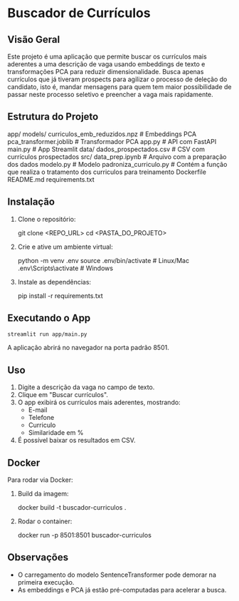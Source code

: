 # Buscador de Currículos 

## Visão Geral

Este projeto é uma aplicação que permite buscar os currículos mais aderentes a uma descrição de vaga usando embeddings de texto e transformações PCA para reduzir dimensionalidade. 
Busca apenas currículos que já tiveram prospects para agilizar o processo de deleção do candidato, isto é, mandar mensagens para quem tem maior possibilidade de passar neste processo seletivo e preencher a vaga mais rapidamente.

## Estrutura do Projeto

app/
  models/
    curriculos_emb_reduzidos.npz  # Embeddings PCA
    pca_transformer.joblib        # Transformador PCA
  app.py                # API com FastAPI
  main.py               # App Streamlit
data/
  dados_prospectados.csv # CSV com currículos prospectados
src/
  data_prep.ipynb        # Arquivo com a preparação dos dados
  modelo.py              # Modelo 
  padroniza_curriculo.py # Contém a função que realiza o tratamento dos curriculos para treinamento
Dockerfile
README.md
requirements.txt

## Instalação

1. Clone o repositório:

    git clone <REPO_URL>
    cd <PASTA_DO_PROJETO>

2. Crie e ative um ambiente virtual:

    python -m venv .env
    source .env/bin/activate   # Linux/Mac
    .env\Scripts\activate      # Windows

3. Instale as dependências:

    pip install -r requirements.txt

## Executando o App

    streamlit run app/main.py

A aplicação abrirá no navegador na porta padrão 8501.

## Uso

1. Digite a descrição da vaga no campo de texto.
2. Clique em "Buscar currículos".
3. O app exibirá os currículos mais aderentes, mostrando:
   - E-mail
   - Telefone
   - Curriculo
   - Similaridade em %
4. É possível baixar os resultados em CSV.

## Docker

Para rodar via Docker:

1. Build da imagem:

    docker build -t buscador-curriculos .

2. Rodar o container:

    docker run -p 8501:8501 buscador-curriculos

## Observações

- O carregamento do modelo SentenceTransformer pode demorar na primeira execução.
- As embeddings e PCA já estão pré-computadas para acelerar a busca.
